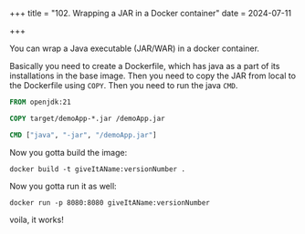 +++
title = "102. Wrapping a JAR in a Docker container"
date = 2024-07-11

+++

You can wrap a Java executable (JAR/WAR) in a docker container.

Basically you need to create a Dockerfile, which has java as a part of its installations in the base image. Then you need to copy the JAR from local to the Dockerfile using `COPY`. Then you need to run the java `CMD`.

```dockerfile
FROM openjdk:21

COPY target/demoApp-*.jar /demoApp.jar

CMD ["java", "-jar", "/demoApp.jar"]
```

Now you gotta build the image:

`docker build -t giveItAName:versionNumber .`

Now you gotta run it as well:

`docker run -p 8080:8080 giveItAName:versionNumber`

voila, it works!